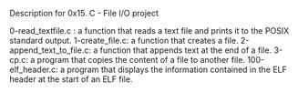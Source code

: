 Description for 0x15. C - File I/O project

0-read_textfile.c :	a function that reads a text file and prints it to the POSIX standard output.
1-create_file.c:	a function that creates a file.
2-append_text_to_file.c:	a function that appends text at the end of a file.
3-cp.c:			a program that copies the content of a file to another file.
100-elf_header.c:	a program that displays the information contained in the ELF header at the start of an ELF file.
